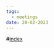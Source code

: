 ```yaml
---
tags:
  - meetings
date: 20-02-2023
---
```

#[index](notes/general-circle/old-gc-meetings/index.md) 
